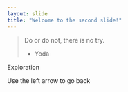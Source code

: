 ```yaml
---
layout: slide
title: "Welcome to the second slide!"
---
```

> Do or do not, there is no try.
> - Yoda

Exploration 

Use the left arrow to go back